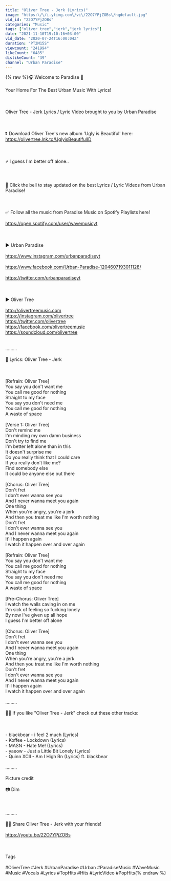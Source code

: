 ```yaml
---
title: "Oliver Tree - Jerk (Lyrics)"
image: "https:\/\/i.ytimg.com\/vi\/22O7YPjZOBs\/hqdefault.jpg"
vid_id: "22O7YPjZOBs"
categories: "Music"
tags: ["oliver tree","jerk","jerk lyrics"]
date: "2021-11-10T19:10:16+03:00"
vid_date: "2020-07-24T16:00:04Z"
duration: "PT2M15S"
viewcount: "241994"
likeCount: "6485"
dislikeCount: "39"
channel: "Urban Paradise"
---
```

{% raw %}🎧 Welcome to Paradise 🌴<br /><br />Your Home For The Best Urban Music With Lyrics!<br /><br /><br /><br />Oliver Tree - Jerk Lyrics / Lyric Video brought to you by Urban Paradise<br /><br /><br /><br />⏬ Download Oliver Tree's new album 'Ugly is Beautiful' here:<br /><a rel="nofollow" target="blank" href="https://olivertree.lnk.to/UglyisBeautifulID">https://olivertree.lnk.to/UglyisBeautifulID</a><br /><br /><br /><br />⚡️ I guess I'm better off alone..<br /><br /><br /><br />🔔 Click the bell to stay updated on the best Lyrics / Lyric Videos from Urban Paradise!<br /><br /><br /><br />✅ Follow all the music from Paradise Music on Spotify Playlists here!<br /><br /><a rel="nofollow" target="blank" href="https://open.spotify.com/user/wavemusicyt">https://open.spotify.com/user/wavemusicyt</a><br /><br /><br /><br />▶️ Urban Paradise<br /><br /><a rel="nofollow" target="blank" href="https://www.instagram.com/urbanparadiseyt">https://www.instagram.com/urbanparadiseyt</a><br /><br /><a rel="nofollow" target="blank" href="https://www.facebook.com/Urban-Paradise-1204607193011128/">https://www.facebook.com/Urban-Paradise-1204607193011128/</a><br /><br /><a rel="nofollow" target="blank" href="https://twitter.com/urbanparadiseyt">https://twitter.com/urbanparadiseyt</a><br /><br /><br /><br />▶️ Oliver Tree<br /><br /><a rel="nofollow" target="blank" href="http://olivertreemusic.com">http://olivertreemusic.com</a><br /><a rel="nofollow" target="blank" href="https://instagram.com/olivertree">https://instagram.com/olivertree</a><br /><a rel="nofollow" target="blank" href="https://twitter.com/olivertree">https://twitter.com/olivertree</a><br /><a rel="nofollow" target="blank" href="https://facebook.com/olivertreemusic">https://facebook.com/olivertreemusic</a><br /><a rel="nofollow" target="blank" href="https://soundcloud.com/olivertree">https://soundcloud.com/olivertree</a><br /><br /><br />.........<br /><br />🎤 Lyrics: Oliver Tree - Jerk <br /><br /><br /><br />[Refrain: Oliver Tree]<br />You say you don't want me<br />You call me good for nothing<br />Straight to my face<br />You say you don't need me<br />You call me good for nothing<br />A waste of space<br /><br />[Verse 1: Oliver Tree]<br />Don't remind me<br />I'm minding my own damn business<br />Don't try to find me<br />I'm better left alone than in this<br />It doesn't surprise me<br />Do you really think that I could care<br />If you really don't like me?<br />Find somebody else<br />It could be anyone else out there<br /><br />[Chorus: Oliver Tree]<br />Don't fret<br />I don't ever wanna see you<br />And I never wanna meet you again<br />One thing<br />When you're angry, you're a jerk<br />And then you treat me like I'm worth nothing<br />Don't fret<br />I don't ever wanna see you<br />And I never wanna meet you again<br />It'll happen again<br />I watch it happen over and over again<br /><br />[Refrain: Oliver Tree]<br />You say you don't want me<br />You call me good for nothing<br />Straight to my face<br />You say you don't need me<br />You call me good for nothing<br />A waste of space<br /><br />[Pre-Chorus: Oliver Tree]<br />I watch the walls caving in on me<br />I'm sick of feeling so fucking lonely<br />By now I've given up all hope<br />I guess I'm better off alone<br /><br />[Chorus: Oliver Tree]<br />Don't fret<br />I don't ever wanna see you<br />And I never wanna meet you again<br />One thing<br />When you're angry, you're a jerk<br />And then you treat me like I'm worth nothing<br />Don't fret<br />I don't ever wanna see you<br />And I never wanna meet you again<br />It'll happen again<br />I watch it happen over and over again<br /><br />.........<br /><br />👨‍💻 If you like &quot;Oliver Tree - Jerk&quot; check out these other tracks: <br /><br /><br /><br />- blackbear - i feel 2 much (Lyrics)<br />- Koffee - Lockdown (Lyrics)<br />- MASN - Hate Me! (Lyrics)<br />- yaeow - Just a Little Bit Lonely (Lyrics)<br />- Quinn XCII - Am I High Rn (Lyrics) ft. blackbear<br /><br />.........<br /><br />Picture credit<br /><br />📷 Dim<br /><br /><br /><br />.........<br /><br />👩‍💻 Share Oliver Tree - Jerk with your friends!<br /><br /><a rel="nofollow" target="blank" href="https://youtu.be/22O7YPjZOBs">https://youtu.be/22O7YPjZOBs</a><br /><br /><br /><br />Tags<br /><br />#OliverTree #Jerk #UrbanParadise #Urban #ParadiseMusic #WaveMusic #Music #Vocals #Lyrics #TopHits #Hits #LyricVideo #PopHits{% endraw %}
